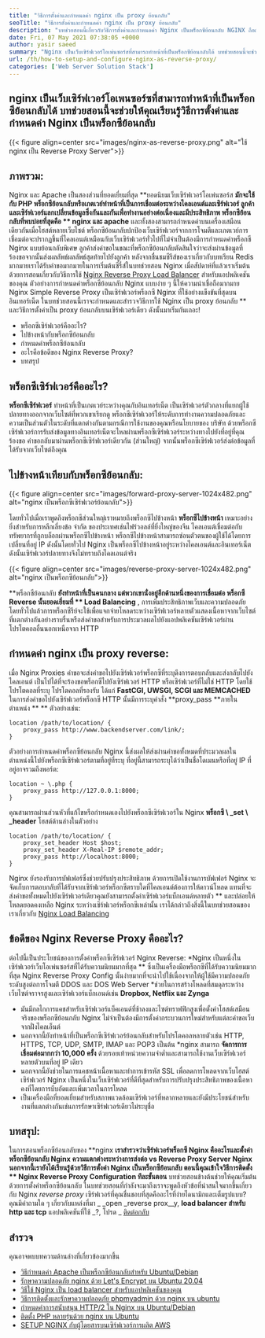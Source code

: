 ```yaml
---
title: "วิธีการตั้งค่าและกำหนดค่า nginx เป็น proxy ย้อนกลับ" 
seoTitle: "วิธีการตั้งค่าและกำหนดค่า nginx เป็น proxy ย้อนกลับ" 
description: "บทช่วยสอนนี้เกี่ยวกับวิธีการตั้งค่าและกำหนดค่า Nginx เป็นพร็อกซีย้อนกลับ NGINX ถือเป็นหนึ่งในเว็บเซิร์ฟเวอร์พร็อกซีรีเวิร์ซโอเพนซอร์ซที่ได้รับความนิยมมากที่สุด" 
date: Fri, 07 May 2021 07:38:05 +0000
author: yasir saeed
summary: "Nginx เป็นเว็บเซิร์ฟเวอร์โอเพ่นซอร์สที่สามารถทำหน้าที่เป็นพร็อกซีย้อนกลับได้ บทช่วยสอนนี้จะช่วยให้คุณเรียนรู้วิธีการตั้งค่าและกำหนดค่า Nginx เป็นพร็อกซีย้อนกลับ" 
url: /th/how-to-setup-and-configure-nginx-as-reverse-proxy/
categories: ['Web Server Solution Stack']
---
```


## nginx เป็นเว็บเซิร์ฟเวอร์โอเพนซอร์ซที่สามารถทำหน้าที่เป็นพร็อกซีย้อนกลับได้ บทช่วยสอนนี้จะช่วยให้คุณเรียนรู้วิธีการตั้งค่าและกำหนดค่า Nginx เป็นพร็อกซีย้อนกลับ

{{< figure align=center src="images/nginx-as-reverse-proxy.png" alt="ใช้ nginx เป็น Reverse Proxy Server">}}


## ภาพรวม:
Nginx และ Apache เป็นสองส่วนที่ยอดเยี่ยมที่สุด **ยอดนิยมเว็บเซิร์ฟเวอร์โอเพ่นซอร์ส  **มักจะใช้กับ PHP พร็อกซีย้อนกลับหรือเกตเวย์ทำหน้าที่เป็นการเชื่อมต่อระหว่างไคลเอนต์และเซิร์ฟเวอร์ ลูกค้าและเซิร์ฟเวอร์แลกเปลี่ยนข้อมูลซึ่งกันและกันเพื่อทำงานอย่างต่อเนื่องและมีประสิทธิภาพ พร็อกซีย้อนกลับที่พบบ่อยที่สุดคือ **  nginx และ apache**  และทั้งสองสามารถกำหนดค่าบนเครื่องเสมือนเดียวกันเมื่อโฮสต์หลายเว็บไซต์ พร็อกซีย้อนกลับปกป้องเว็บเซิร์ฟเวอร์จากการโจมตีและเกตเวย์การเชื่อมต่อจะปรากฏขึ้นที่ไคลเอนต์เหมือนกับเว็บเซิร์ฟเวอร์ทั่วไปที่ไม่จำเป็นต้องมีการกำหนดค่าพร็อกซี Nginx แบบย้อนกลับพิเศษ ลูกค้าส่งคำขอในขณะที่พร็อกซีย้อนกลับตัดสินใจว่าจะส่งผ่านข้อมูลที่ร้องขอจากนั้นส่งผลลัพธ์ผลลัพธ์สุดท้ายไปยังลูกค้า
หลังจากชื่นชมซีรีส์ของเราเกี่ยวกับบทเรียน Redis มากมายเราได้รับคำขอมากมายในการเริ่มต้นซีรี่ส์ในบทช่วยสอน Nginx เมื่อสัปดาห์ที่แล้วเราเริ่มต้นด้วยการสอนเกี่ยวกับวิธีการใช้ [Nginx Reverse Proxy Load Balancer][1] สำหรับแอปพลิเคชันของคุณ ตัวอย่างการกำหนดค่าพร็อกซีย้อนกลับ Nginx แบบง่าย ๆ นี้ให้ความน่าเชื่อถือมากมาย Nginx Simple Reverse Proxy เป็นเซิร์ฟเวอร์พร็อกซี Nginx ที่ใช้อย่างแข็งขันที่สุดบนอินเทอร์เน็ต ในบทช่วยสอนนี้เราจะกำหนดและสำรวจวิธีการใช้ Nginx เป็น proxy ย้อนกลับ ** และวิธีการตั้งค่าเป็น proxy ย้อนกลับบนเซิร์ฟเวอร์เดียว ดังนั้นมาเริ่มกันเถอะ!
  * พร็อกซีเซิร์ฟเวอร์คืออะไร?
  * ไปข้างหน้ากับพร็อกซีย้อนกลับ
  * กำหนดค่าพร็อกซีย้อนกลับ
  * อะไรคือข้อดีของ Nginx Reverse Proxy?
  * บทสรุป

## พร็อกซีเซิร์ฟเวอร์คืออะไร?
**พร็อกซีเซิร์ฟเวอร์**  ทำหน้าที่เป็นเกตเวย์ระหว่างคุณกับอินเทอร์เน็ต เป็นเซิร์ฟเวอร์ตัวกลางที่แยกผู้ใช้ปลายทางออกจากเว็บไซต์ที่พวกเขาเรียกดู พร็อกซีเซิร์ฟเวอร์ให้ระดับการทำงานความปลอดภัยและความเป็นส่วนตัวในระดับที่แตกต่างกันตามกรณีการใช้งานของคุณหรือนโยบายของ บริษัท
ด้วยพร็อกซีเซิร์ฟเวอร์การรับส่งข้อมูลทางอินเทอร์เน็ตจะไหลผ่านพร็อกซีเซิร์ฟเวอร์ระหว่างทางไปยังที่อยู่ที่คุณร้องขอ คำขอกลับมาผ่านพร็อกซีเซิร์ฟเวอร์เดียวกัน (ส่วนใหญ่) จากนั้นพร็อกซีเซิร์ฟเวอร์ส่งต่อข้อมูลที่ได้รับจากเว็บไซต์ถึงคุณ

## ไปข้างหน้าเทียบกับพร็อกซีย้อนกลับ:

{{< figure align=center src="images/forward-proxy-server-1024x482.png" alt="nginx เป็นพร็อกซีเซิร์ฟเวอร์ย้อนกลับ">}}

โดยทั่วไปเมื่อเราพูดถึงพร็อกซีส่วนใหญ่เราหมายถึงพร็อกซีไปข้างหน้า **พร็อกซีไปข้างหน้า**  เหมาะอย่างยิ่งสำหรับการหลีกเลี่ยงข้อ จำกัด ของประเทศเช่นไฟร์วอลล์ที่ยิ่งใหญ่ของจีน ไคลเอนต์เชื่อมต่อกับทรัพยากรที่ถูกบล็อกผ่านพร็อกซีไปข้างหน้า พร็อกซีไปข้างหน้าสามารถซ่อนตัวตนของผู้ใช้ได้โดยการเปลี่ยนที่อยู่ IP ดังนั้นโดยทั่วไป Nginx เป็นพร็อกซีไปข้างหน้าอยู่ระหว่างไคลเอนต์และอินเทอร์เน็ตดังนั้นเซิร์ฟเวอร์ปลายทางจึงไม่ทราบถึงไคลเอนต์จริง

{{< figure align=center src="images/reverse-proxy-server-1024x482.png" alt="nginx เป็นพร็อกซีย้อนกลับ">}}

**พร็อกซีย้อนกลับ  **ยังทำหน้าที่เป็นคนกลาง แต่พวกเขานั่งอยู่อีกด้านหนึ่งของการเชื่อมต่อ พร็อกซี Reverse นั้นยอดเยี่ยมที่ **  Load Balancing** , การเพิ่มประสิทธิภาพเว็บและความปลอดภัย โดยทั่วไปแล้วการพร็อกซีรีย์จะใช้เพื่อแจกจ่ายโหลดระหว่างเซิร์ฟเวอร์หลายตัวแสดงเนื้อหาจากเว็บไซต์ที่แตกต่างกันอย่างราบรื่นหรือส่งคำขอสำหรับการประมวลผลไปยังแอปพลิเคชันเซิร์ฟเวอร์ผ่านโปรโตคอลอื่นนอกเหนือจาก HTTP

## กำหนดค่า nginx เป็น proxy reverse:
เมื่อ Nginx Proxies คำขอจะส่งคำขอไปยังเซิร์ฟเวอร์พร็อกซีที่ระบุดึงการตอบกลับและส่งกลับไปยังไคลเอนต์ เป็นไปได้ที่จะร้องขอพร็อกซีไปยังเซิร์ฟเวอร์ HTTP หรือเซิร์ฟเวอร์ที่ไม่ใช่ HTTP โดยใช้โปรโตคอลที่ระบุ โปรโตคอลที่รองรับ ได้แก่ **FastCGI, UWSGI, SCGI และ MEMCACHED** 
ในการส่งคำขอไปยังเซิร์ฟเวอร์พร็อกซี HTTP นั้นมีการระบุคำสั่ง **proxy_pass  **ภายในตำแหน่ง ** **  ตัวอย่างเช่น:
```
location /path/to/location/ {
    proxy_pass http://www.backendserver.com/link/;
}
```
ตัวอย่างการกำหนดค่าพร็อกซีย้อนกลับ Nginx นี้ส่งผลให้ส่งผ่านคำขอทั้งหมดที่ประมวลผลในตำแหน่งนี้ไปยังพร็อกซีเซิร์ฟเวอร์ตามที่อยู่ที่ระบุ ที่อยู่นี้สามารถระบุได้ว่าเป็นชื่อโดเมนหรือที่อยู่ IP ที่อยู่อาจรวมถึงพอร์ต:
```
location ~ \.php {
    proxy_pass http://127.0.0.1:8000;
}
```
คุณสามารถผ่านส่วนหัวที่แก้ไขหรือกำหนดเองไปยังพร็อกซีเซิร์ฟเวอร์ใน Nginx **พร็อกซี \ _set \ _header**  โฮสต์ด้านล่างในตัวอย่าง
```
location /path/to/location/ {
    proxy_set_header Host $host;
    proxy_set_header X-Real-IP $remote_addr;
    proxy_pass http://localhost:8000;
}
```
Nginx ยังรองรับการบัฟเฟอร์ซึ่งช่วยปรับปรุงประสิทธิภาพ ด้วยการเปิดใช้งานการบัฟเฟอร์ Nginx จะจัดเก็บการตอบกลับที่ได้รับจากเซิร์ฟเวอร์พร็อกซีตราบใดที่ไคลเอนต์ต้องการให้ดาวน์โหลด
แทนที่จะส่งคำขอทั้งหมดไปยังเซิร์ฟเวอร์เดียวคุณยังสามารถตั้งค่าเซิร์ฟเวอร์แบ็กเอนด์หลายตัว ** และปล่อยให้โหลดยอดคงเหลือ Nginx ระหว่างเซิร์ฟเวอร์พร็อกซีเหล่านั้น เราได้กล่าวถึงสิ่งนี้ในบทช่วยสอนของเราเกี่ยวกับ [Nginx Load Balancing][1]

## ข้อดีของ Nginx Reverse Proxy คืออะไร?
ต่อไปนี้เป็นประโยชน์ของการตั้งค่าพร็อกซีเซิร์ฟเวอร์ Nginx Reverse:
  *Nginx เป็นหนึ่งในเซิร์ฟเวอร์เว็บโอเพ่นซอร์สที่ได้รับความนิยมมากที่สุด ** ซึ่งเป็นเครื่องมือพร็อกซีที่ได้รับความนิยมมากที่สุด Nginx Reverse Proxy Config นั้นง่ายมากที่จะนำไปใช้เนื่องจากให้ผู้ใช้มีความปลอดภัยระดับสูงต่อการโจมตี DDOS และ DOS Web Server
  *ช่วยในการสร้างโหลดที่สมดุลระหว่างเว็บไซต์จราจรสูงและเซิร์ฟเวอร์แบ็กเอนด์เช่น **Dropbox, Netflix และ Zynga** 
  * มันมีกลไกการแคชสำหรับเซิร์ฟเวอร์แบ็คเอนด์ที่ช้าลงและไซต์ทราฟฟิกสูงเพื่อตั้งค่าโฮสต์เสมือนจริงของพร็อกซีย้อนกลับ Nginx ไม่จำเป็นต้องมีการตั้งค่ากระบวนการใหม่สำหรับแต่ละคำขอเว็บจากฝั่งไคลเอ็นต์
  * นอกจากนี้ยังทำหน้าที่เป็นพร็อกซีเซิร์ฟเวอร์ย้อนกลับสำหรับโปรโตคอลหลายตัวเช่น HTTP, HTTPS, TCP, UDP, SMTP, IMAP และ POP3 เป็นต้น
  *nginx สามารถ **จัดการการเชื่อมต่อมากกว่า 10,000 ครั้ง**  ด้วยรอยเท้าหน่วยความจำต่ำและสามารถใช้งานเว็บเซิร์ฟเวอร์หลายตัวบนที่อยู่ IP เดียว
  * นอกจากนี้ยังช่วยในการแคชหน้าเนื้อหาและทำการเข้ารหัส SSL เพื่อลดการโหลดจากเว็บโฮสต์เซิร์ฟเวอร์ Nginx เป็นหนึ่งในเว็บเซิร์ฟเวอร์ที่ดีที่สุดสำหรับการปรับปรุงประสิทธิภาพของเนื้อหาคงที่โดยการบีบอัดและเพิ่มเวลาในการโหลด
  * เป็นเครื่องมือที่ยอดเยี่ยมสำหรับสภาพแวดล้อมเซิร์ฟเวอร์ที่หลากหลายและยังมีประโยชน์สำหรับงานที่แตกต่างกันเช่นการรักษาเซิร์ฟเวอร์เดียวไม่ระบุชื่อ

## บทสรุป:
ในการสอนพร็อกซีย้อนกลับของ **nginx  **เราสำรวจว่าเซิร์ฟเวอร์พร็อกซี Nginx คืออะไรและตั้งค่าพร็อกซีย้อนกลับ Nginx ความแตกต่างระหว่างการส่งต่อ vs Reverse Proxy Server Nginx นอกจากนี้เรายังได้เรียนรู้ด้วยวิธีการตั้งค่า Nginx เป็นพร็อกซีย้อนกลับ ตอนนี้คุณเข้าใจวิธีการติดตั้ง **  Nginx Reverse Proxy Configuration ทีละขั้นตอน**  บทช่วยสอนข้างต้นช่วยให้คุณเริ่มต้นด้วยการตั้งค่าพร็อกซีย้อนกลับ ในบทช่วยสอนที่กำลังจะมาถึงเราจะพูดถึงหัวข้อที่น่าสนใจมากขึ้นเกี่ยวกับ Nginx
_reverse proxy_ เซิร์ฟเวอร์ที่คุณชื่นชอบที่สุดคืออะไรที่ง่ายไดนามิกและเต็มรูปแบบ? คุณมีคำถามใด ๆ เกี่ยวกับแหล่งที่มา _ _open _reverse prox__y, **load balancer สำหรับ http และ tcp**  แอปพลิเคชันที่ใช้ _?, โปรด _ [ติดต่อกลับ][2]

## สำรวจ
คุณอาจพบบทความด้านล่างที่เกี่ยวข้องมากขึ้น
  * [วิธีกำหนดค่า Apache เป็นพร็อกซีย้อนกลับสำหรับ Ubuntu/Debian][3]
  * [รักษาความปลอดภัย nginx ด้วย Let's Encrypt บน Ubuntu 20.04][4]
  * [วิธีใช้ Nginx เป็น load balancer สำหรับแอปพลิเคชันของคุณ][1]
  * [วิธีการติดตั้งและรักษาความปลอดภัย phpmyadmin ด้วย nginx บน ubuntu][5]
  * [กำหนดค่าการสนับสนุน HTTP/2 ใน Nginx บน Ubuntu/Debian][6]
  * [ติดตั้ง PHP หลายรุ่นด้วย nginx บน Ubuntu][7]
  * [SETUP NGINX กับผู้โดยสารบนเซิร์ฟเวอร์การผลิต AWS][8]

  
[1]: https://blog.containerize.com/web-server-solution-stack/how-to-use-nginx-as-load-balancer-for-your-application/
[2]: mailto:yasir.saeed@aspose.com
[3]: https://blog.containerize.com/web-server-solution-stack/how-to-configure-apache-as-a-reverse-proxy-for-ubuntudebian/
[4]: https://blog.containerize.com/web-server-solution-stack/how-to-secure-nginx-with-letsencrypt-on-ubuntu-20-04/
[5]: https://blog.containerize.com/web-server-solution-stack/how-to-install-and-secure-phpmyadmin-with-nginx-on-ubuntu/
[6]: https://blog.containerize.com/web-server-solution-stack/how-to-configure-http2-support-in-nginx-on-ubuntudebian/
[7]: https://blog.containerize.com/web-server-solution-stack/how-to-install-multiple-php-versions-with-nginx-on-ubuntu/
[8]: https://blog.containerize.com/web-server-solution-stack/how-to-setup-nginx-with-passenger-on-aws-production-server/
